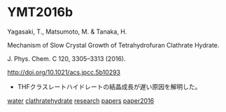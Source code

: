 # YMT2016b

Yagasaki, T., Matsumoto, M. & Tanaka, H.

Mechanism of Slow Crystal Growth of Tetrahydrofuran Clathrate Hydrate.

J. Phys. Chem. C 120, 3305–3313 (2016).

http://doi.org/10.1021/acs.jpcc.5b10293


* THFクラスレートハイドレートの結晶成長が遅い原因を解明した。

[](https://gyazo.com/c319b4133d6aee87283030446ddda41a)



[water](water.md) [clathratehydrate](clathratehydrate.md) [research](research.md) [papers](papers.md) [paper2016](paper2016.md)



